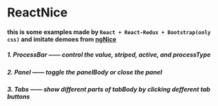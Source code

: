 # ReactNice
#### this is some examples made by `React + React-Redux + Bootstrap(only css)` and imitate demoes  from [ngNice](http://showcase.ngnice.com/#/home/home)
##### 1. ProcessBar —— control the value, striped, active, and processType
##### 2. Panel —— toggle the panelBody or close the panel
##### 3. Tabs —— show different parts of tabBody by clicking defferent tab buttons
